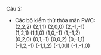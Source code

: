 Câu 2:
- Các bộ kiểm thử thỏa mãn PWC:  
(2,2,2)   (2,1,1)   (2,0,0)   (2,-1,-1)   
(1,2,1)   (1,1,0)   (1,0,-1)  (1,-1,2)  
(0,2,0)   (0,1,-1)  (0,0,2)   (0,-1,1)  
(-1,2,-1) (-1,1,2)  (-1,0,1)  (-1,-1,0)  
